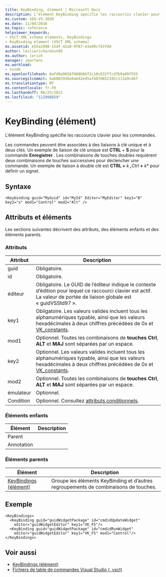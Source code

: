 ```yaml
---
title: KeyBinding, élément | Microsoft Docs
description: L’élément KeyBinding spécifie les raccourcis clavier pour les commandes. Les commandes peuvent être associées à des liaisons à clé unique et à deux clés.
ms.custom: SEO-VS-2020
ms.date: 11/04/2016
ms.topic: reference
helpviewer_keywords:
- VSCT XML schema elements, KeyBindings
- KeyBinding element (VSCT XML schema)
ms.assetid: e55a1098-15df-42a9-9f87-e3a99cf437dd
author: leslierichardson95
ms.author: lerich
manager: jmartens
ms.workload:
- vssdk
ms.openlocfilehash: 6afd0a9658f088b66f2c18c632ffcd7b9a09f555
ms.sourcegitcommit: bab002936a9a642e45af407d652345c113a9c467
ms.translationtype: MT
ms.contentlocale: fr-FR
ms.lasthandoff: 06/25/2021
ms.locfileid: "112898859"
---
```

# <a name="keybinding-element"></a>KeyBinding (élément)
L’élément KeyBinding spécifie les raccourcis clavier pour les commandes.

 Les commandes peuvent être associées à des liaisons à clé unique et à deux clés. Un exemple de liaison de clé unique est **CTRL** + **S** pour la commande **Enregistrer** . Les combinaisons de touches doubles requièrent deux combinaisons de touches successives pour déclencher une commande. Un exemple de liaison à double clé est <strong>CTRL *+</strong> k <strong>,</strong>Ctrl <strong>+</strong> k** pour définir un signet.

## <a name="syntax"></a>Syntaxe

```
<Keybinding guid="MyGuid" id="MyId" Editor="MyEditor" key1="B" key2="x" mod1="Control" mod2="Alt" />
```

## <a name="attributes-and-elements"></a>Attributs et éléments
 Les sections suivantes décrivent des attributs, des éléments enfants et des éléments parents.

### <a name="attributes"></a>Attributs

|Attribut|Description|
|---------------|-----------------|
|guid|Obligatoire.|
|id|Obligatoire.|
|éditeur|Obligatoire. Le GUID de l’éditeur indique le contexte d’édition pour lequel ce raccourci clavier est actif. La valeur de portée de liaison globale est « guidVSStd97 ».|
|key1|Obligatoire. Les valeurs valides incluent tous les alphanumériques typable, ainsi que les valeurs hexadécimales à deux chiffres précédées de 0x et [VK_constants](/windows/desktop/inputdev/virtual-key-codes).|
|mod1|Optionnel. Toutes les combinaisons de **touches Ctrl**, **ALT** et **MAJ** sont séparées par un espace.|
|key2|Optionnel. Les valeurs valides incluent tous les alphanumériques typable, ainsi que les valeurs hexadécimales à deux chiffres précédées de 0x et [VK_constants](/windows/desktop/inputdev/virtual-key-codes).|
|mod2|Optionnel. Toutes les combinaisons de **touches Ctrl**, **ALT** et **MAJ** sont séparées par un espace.|
|émulateur|Optionnel.|
|Condition|Optionnel. Consultez [attributs conditionnels](../extensibility/vsct-xml-schema-conditional-attributes.md).|

### <a name="child-elements"></a>Éléments enfants

|Élément|Description|
|-------------|-----------------|
|Parent||
|Annotation||

### <a name="parent-elements"></a>Éléments parents

|Élément|Description|
|-------------|-----------------|
|[KeyBindings (élément)](../extensibility/keybindings-element.md)|Groupe les éléments KeyBinding et d’autres regroupements de combinaisons de touches.|

## <a name="example"></a>Exemple

```
<KeyBindings>
  <KeyBinding guid="guidWidgetPackage" id="cmdidUpdateWidget"
    editor="guidWidgetEditor" key1="VK_F5"/>
  <KeyBinding guid="guidWidgetPackage" id="cmdidRunWidget"
    editor="guidWidgetEditor" key1="VK_F5" mod1="Control"/>
</KeyBindings>
```

## <a name="see-also"></a>Voir aussi
- [KeyBindings (élément)](../extensibility/keybindings-element.md)
- [Fichiers de table de commandes Visual Studio (. vsct)](../extensibility/internals/visual-studio-command-table-dot-vsct-files.md)
